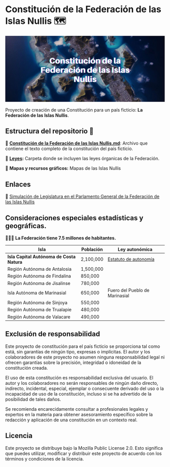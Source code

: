 
# Constitución de la Federación de las Islas Nullis 🗺️

![Banner de Proyecto](https://raw.githubusercontent.com/OscarZambranoLa/Constitucion-de-las-Islas-Nullis/main/recursos-graficos/vista-satelital-hero.jpg)

Proyecto de creación de una Constitución para un país ficticio: **La Federación de las Islas Nullis**.


## Estructura del repositorio 📃
📜 **[Constitución de la Federación de las Islas Nullis.md](https://github.com/OscarZambranoLa/Constitucion-de-las-Islas-Nullis/blob/main/texto/Constituci%C3%B3n%20de%20la%20Federaci%C3%B3n%20de%20las%20Islas%20Nullis.md)**: Archivo que contiene el texto completo de la constitución del país ficticio.


📑 **[Leyes](https://github.com/OscarZambranoLa/Constitucion-de-las-Islas-Nullis/tree/main/leyes):** Carpeta donde se incluyen las leyes órganicas de la Federación.

🌄 **Mapas y recursos gráficos:** Mapas de las Islas Nullis

## Enlaces
🏦  [Simulación de Legislatura en el Parlamento General de la Federación de las Islas Nullis](https://gastos.notion.site/gastos/Parlamento-General-de-la-Federaci-n-de-las-Islas-Nullis-72e11b28f2f0464c9be003840ef20bef)

## Consideraciones especiales estadísticas y geográficas.

 🧑🏽‍🦱 **La Federación tiene 7.5 millones de habitantes.**

| Isla                        | Población |Ley autonómica|
| ----------------------------- | --------- |---|
| **Isla Capital Autónoma de Costa Natura**| 2,100,000 |[Estatuto de autonomía](leyes/estatutos-autonomicos/Estatuto-de-Autonomia-de-la-Isla-Capital-Autonoma-de-Costa-Natura.md)|
| Región Autónoma de Antalosia  | 1,500,000 ||
| Región Autónoma de Findalina  | 850,000   ||
| Región Autónoma de Jisalinse  | 780,000   ||
| Isla Autónoma de Marinasial | 650,000   |Fuero del Pueblo de Marinasial|
| Región Autónoma de Sinjoya    | 550,000   ||
| Región Autónoma de Trualapie  | 480,000   ||
| Región Autónoma de Valacare   | 490,000   ||




## Exclusión de responsabilidad

Este proyecto de constitución para el país ficticio se proporciona tal como está, sin garantías de ningún tipo, expresas o implícitas. El autor y los colaboradores de este proyecto no asumen ninguna responsabilidad legal ni ofrecen garantías sobre la precisión, integridad o idoneidad de la constitución creada.

El uso de esta constitución es responsabilidad exclusiva del usuario. El autor y los colaboradores no serán responsables de ningún daño directo, indirecto, incidental, especial, ejemplar o consecuente derivado del uso o la incapacidad de uso de la constitución, incluso si se ha advertido de la posibilidad de tales daños.

Se recomienda encarecidamente consultar a profesionales legales y expertos en la materia para obtener asesoramiento específico sobre la redacción y aplicación de una constitución en un contexto real.


## Licencia
Este proyecto se distribuye bajo la Mozilla Public License 2.0. Esto significa que puedes utilizar, modificar y distribuir este proyecto de acuerdo con los términos y condiciones de la licencia.

